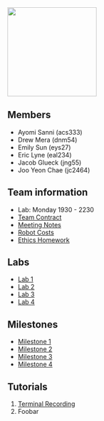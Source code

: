 <img src="https://media.giphy.com/media/3o6fJbXYAiuXkb3904/giphy.gif" height="200">

## Members

* Ayomi Sanni (acs333)
* Drew Mera (dnm54)
* Emily Sun (eys27)
* Eric Lyne (eal234)
* Jacob Glueck (jng55)
* Joo Yeon Chae (jc2464)

## Team information

* Lab: Monday 1930 - 2230
* [Team Contract](team_contract.md)
* [Meeting Notes](meeting_notes.md)
* [Robot Costs](robot_costs.md)
* [Ethics Homework](ethics.md)

## Labs
* [Lab 1](lab1/README.md)
* [Lab 2](lab2/README.md)
* [Lab 3](lab3/README.md)
* [Lab 4](lab4/README.md)

## Milestones
* [Milestone 1](mi1/README.md)
* [Milestone 2](mi2/README.md)
* [Milestone 3](mi3/README.md)
* [Milestone 4](mi4/README.md)

## Tutorials
1. [Terminal Recording](terminal.md)
2. Foobar

